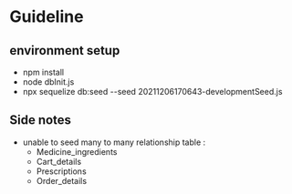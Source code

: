 # Guideline

## environment setup

- npm install
- node dbInit.js
- npx sequelize db:seed --seed 20211206170643-developmentSeed.js

## Side notes

- unable to seed many to many relationship table :
  - Medicine_ingredients
  - Cart_details
  - Prescriptions
  - Order_details
